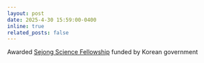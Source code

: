 ```yaml
---
layout: post
date: 2025-4-30 15:59:00-0400
inline: true
related_posts: false
---
```


Awarded <a href="https://www.nrf.re.kr/eng/index">Sejong Science Fellowship</a> funded by Korean government
